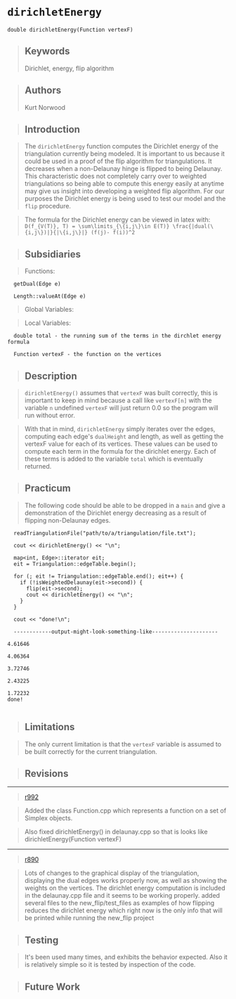 # `dirichletEnergy` #
```
double dirichletEnergy(Function vertexF)
```

> ## Keywords ##
> Dirichlet, energy, flip algorithm

> ## Authors ##
> Kurt Norwood

> ## Introduction ##

> The `dirichletEnergy` function computes the Dirichlet energy of the triangulation currently being modeled. It is important to us because it could be used in a proof of the flip algorithm for triangulations. It decreases when a non-Delaunay hinge is flipped to being Delaunay. This characteristic does not completely carry over to weighted triangulations so being able to compute this energy easily at anytime may give us insight into developing a weighted flip algorithm. For our purposes the Dirichlet energy is being used to test our model and the `flip` procedure.

> The formula for the Dirichlet energy can be viewed in latex with:
> ` D(f_{V(T)}, T) = \sum\limits_{\{i,j\}\in E(T)} \frac{|dual(\{i,j\})|}{|\{i,j\}|} (f(j)- f(i))^2`


> ## Subsidiaries ##

> Functions:

```
  getDual(Edge e)

  Length::valueAt(Edge e)
```

> Global Variables:

> Local Variables:

```
  double total - the running sum of the terms in the dirchlet energy formula

  Function vertexF - the function on the vertices
```

> ## Description ##

> `dirichletEnergy()` assumes that `vertexF` was built correctly, this is important to keep in mind because a call like `vertexF[n]` with the variable `n` undefined `vertexF` will just return 0.0 so the program will run without error.

> With that in mind, `dirichletEnergy` simply iterates over the edges, computing each edge's `dualHeight` and length, as well as getting the vertexF value for each of its vertices. These values can be used to compute each term in the formula for the dirichlet energy. Each of these terms is added to the variable `total` which is eventually returned.


> ## Practicum ##

> The following code should be able to be dropped in a `main` and give a demonstration of the Dirichlet energy decreasing as a result of flipping non-Delaunay edges.

```
  readTriangulationFile("path/to/a/triangulation/file.txt");
  
  cout << dirichletEnergy() << "\n";
  
  map<int, Edge>::iterator eit;
  eit = Triangulation::edgeTable.begin();
  
  for (; eit != Triangulation::edgeTable.end(); eit++) {
    if (!isWeightedDelaunay(eit->second)) {
      flip(eit->second);
      cout << dirichletEnergy() << "\n";
    }
  }
  
  cout << "done!\n";

  ------------output-might-look-something-like---------------------
 
4.61646

4.06364

3.72746

2.43225

1.72232
done!
  
```

> ## Limitations ##

> The only current limitation is that the `vertexF` variable is assumed to be built correctly for the current triangulation.

> ## Revisions ##

> 
---

> [r992](https://code.google.com/p/geocam/source/detail?r=992)

> Added the class Function.cpp which represents a function on a set of Simplex objects.

> Also fixed dirichletEnergy() in delaunay.cpp so that is looks like dirichletEnergy(Function vertexF)

> 
---

> [r890](https://code.google.com/p/geocam/source/detail?r=890)

> Lots of changes to the graphical display of the triangulation, displaying the dual edges works properly now, as well as showing the weights on the vertices. The dirichlet energy computation is included in the delaunay.cpp file and it seems to be working properly. added several files to the new\_flip/test\_files as examples of how flipping reduces the dirichlet energy which right now is the only info that will be printed while running the new\_flip project

> ## Testing ##

> It's been used many times, and exhibits the behavior expected. Also it is relatively simple so it is tested by inspection of the code.

> ## Future Work ##
